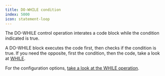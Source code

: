 ```yaml
---
title: DO-WHILE condition
index: 5000
icon: statement-loop
---
```


The DO-WHILE control operation interates a code block while the condition indicated is true.

A DO-WHILE block executes the code first, then checks if the condition is true. If you need the opposite, first the
condition, then the code, take a look at [WHILE](/ee/palette/control/while).

For the configuration options, [take a look at the WHILE operation](/ee/palette/control/while).
